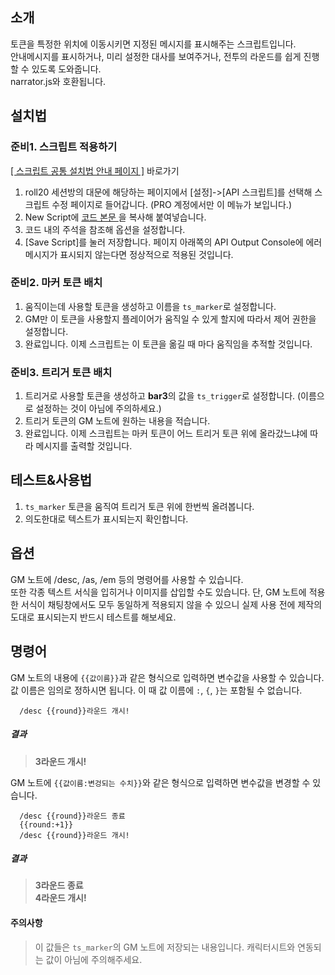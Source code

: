 ## 소개
토큰을 특정한 위치에 이동시키면 지정된 메시지를 표시해주는 스크립트입니다.  
안내메시지를 표시하거나, 미리 설정한 대사를 보여주거나, 전투의 라운드를 쉽게 진행할 수 있도록 도와줍니다.  
narrator.js와 호환됩니다.

## 설치법
### 준비1. 스크립트 적용하기
[[ 스크립트 공통 설치법 안내 페이지 ]](https://github.com/kibkibe/roll20-api-scripts/wiki) 바로가기
1. roll20 세션방의 대문에 해당하는 페이지에서 [설정]->[API 스크립트]를 선택해 스크립트 수정 페이지로 들어갑니다. (PRO 계정에서만 이 메뉴가 보입니다.)
2. New Script에 [ 코드 본문 ](https://github.com/kibkibe/roll20-api-scripts/blob/master/token_scripter/token_scripter.js)을 복사해 붙여넣습니다.
3. 코드 내의 주석을 참조해 옵션을 설정합니다.
4. [Save Script]를 눌러 저장합니다. 페이지 아래쪽의 API Output Console에 에러 메시지가 표시되지 않는다면 정상적으로 적용된 것입니다.

### 준비2. 마커 토큰 배치
1. 움직이는데 사용할 토큰을 생성하고 이름을 `ts_marker`로 설정합니다.  
2. GM만 이 토큰을 사용할지 플레이어가 움직일 수 있게 할지에 따라서 제어 권한을 설정합니다.
3. 완료입니다. 이제 스크립트는 이 토큰을 옮길 때 마다 움직임을 추적할 것입니다.

### 준비3. 트리거 토큰 배치
1. 트리거로 사용할 토큰을 생성하고 **bar3**의 값을 `ts_trigger`로 설정합니다. (이름으로 설정하는 것이 아님에 주의하세요.)
2. 트리거 토큰의 GM 노트에 원하는 내용을 적습니다.
3. 완료입니다. 이제 스크립트는 마커 토큰이 어느 트리거 토큰 위에 올라갔느냐에 따라 메시지를 출력할 것입니다.

## 테스트&사용법
1. `ts_marker` 토큰을 움직여 트리거 토큰 위에 한번씩 올려봅니다.
2. 의도한대로 텍스트가 표시되는지 확인합니다.

## 옵션
GM 노트에 /desc, /as, /em 등의 명령어를 사용할 수 있습니다.  
또한 각종 텍스트 서식을 입히거나 이미지를 삽입할 수도 있습니다.
단, GM 노트에 적용한 서식이 채팅창에서도 모두 동일하게 적용되지 않을 수 있으니 실제 사용 전에 제작의도대로 표시되는지 반드시 테스트를 해보세요.

## 명령어
GM 노트의 내용에 `{{값이름}}`과 같은 형식으로 입력하면 변수값을 사용할 수 있습니다.  
값 이름은 임의로 정하시면 됩니다. 이 때 값 이름에 `:`, `{`, `}`는 포함될 수 없습니다.

      /desc {{round}}라운드 개시!
##### 결과
> **3라운드 개시!**
      
GM 노트에 `{{값이름:변겅되는 수치}}`와 같은 형식으로 입력하면 변수값을 변경할 수 있습니다.

      /desc {{round}}라운드 종료
      {{round:+1}}
      /desc {{round}}라운드 개시!
##### 결과
> **3라운드 종료**  
> **4라운드 개시!**


#### 주의사항
> 이 값들은 `ts_marker`의 GM 노트에 저장되는 내용입니다. 캐릭터시트와 연동되는 값이 아님에 주의해주세요.